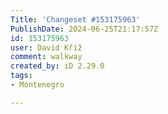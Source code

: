 ```yaml
---
Title: 'Changeset #153175963'
PublishDate: 2024-06-25T21:17:57Z
id: 153175963
user: David Kříž
comment: walkway
created_by: iD 2.29.0
tags:
- Montenegro

---
```

